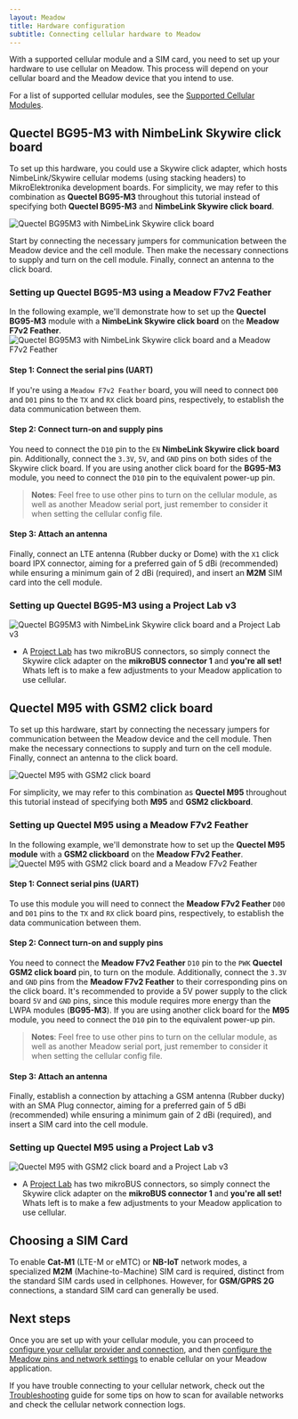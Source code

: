 ```yaml
---
layout: Meadow
title: Hardware configuration
subtitle: Connecting cellular hardware to Meadow
---
```


With a supported cellular module and a SIM card, you need to set up your hardware to use cellular on Meadow. This process will depend on your cellular board and the Meadow device that you intend to use.

For a list of supported cellular modules, see the [Supported Cellular Modules](../#supported-cellular-modules).

## Quectel BG95-M3 with NimbeLink Skywire click board

To set up this hardware, you could use a Skywire click adapter, which hosts NimbeLink/Skywire cellular modems (using stacking headers) to MikroElektronika development boards. For simplicity, we may refer to this combination as **Quectel BG95-M3** throughout this tutorial instead of specifying both **Quectel BG95-M3** and **NimbeLink Skywire click board**.

![Quectel BG95M3 with NimbeLink Skywire click board](../images/modem-skywire-click.jpg)

Start by connecting the necessary jumpers for communication between the Meadow device and the cell module. Then make the necessary connections to supply and turn on the cell module. Finally, connect an antenna to the click board.

### Setting up Quectel BG95-M3 using a Meadow F7v2 Feather

In the following example, we'll demonstrate how to set up the **Quectel BG95-M3** module with a **NimbeLink Skywire click board** on the **Meadow F7v2 Feather**.
![Quectel BG95M3 with NimbeLink Skywire click board and a Meadow F7v2 Feather](../images/meadow-modem.jpg)

#### Step 1: Connect the serial pins (UART)

If you're using a `Meadow F7v2 Feather` board, you will need to connect `D00` and `D01` pins to the `TX` and `RX` click board pins, respectively, to establish the data communication between them.
#### Step 2: Connect turn-on and supply pins

You need to connect the `D10` pin to the `EN` **NimbeLink Skywire click board** pin. Additionally, connect the `3.3V`, `5V`, and `GND` pins on both sides of the Skywire click board.  If you are using another click board for the **BG95-M3** module, you need to connect the `D10` pin to the equivalent power-up pin.

> **Notes**: Feel free to use other pins to turn on the cellular module, as well as another Meadow serial port, just remember to consider it when setting the cellular config file.

#### Step 3: Attach an antenna

Finally, connect an LTE antenna (Rubber ducky or Dome) with the `X1` click board IPX connector, aiming for a preferred gain of 5 dBi (recommended) while ensuring a minimum gain of 2 dBi (required), and insert an **M2M** SIM card into the cell module.

### Setting up Quectel BG95-M3 using a Project Lab v3

![Quectel BG95M3 with NimbeLink Skywire click board and a Project Lab v3](../images/projectlab-modem.jpg)

* A [Project Lab](https://raw.githubusercontent.com/WildernessLabs/Meadow.ProjectLab/main/Design/projectlab-pinout-v3.jpg) has two mikroBUS connectors, so simply connect the Skywire click adapter on the **mikroBUS connector 1** and **you're all set!** Whats left is to make a few adjustments to your Meadow application to use cellular.

## Quectel M95 with GSM2 click board

To set up this hardware, start by connecting the necessary jumpers for communication between the Meadow device and the cell module. Then make the necessary connections to supply and turn on the cell module. Finally, connect an antenna to the click board.

![Quectel M95 with GSM2 click board](../images/gsm2-click-inside-image.jpg)

For simplicity, we may refer to this combination as **Quectel M95** throughout this tutorial instead of specifying both **M95** and **GSM2 clickboard**.

### Setting up Quectel M95 using a Meadow F7v2 Feather

In the following example, we'll demonstrate how to set up the **Quectel M95 module** with a **GSM2 clickboard** on the **Meadow F7v2 Feather**.
![Quectel M95 with GSM2 click board and a Meadow F7v2 Feather](../images/wildernesslabs-meadow-fritzing-m95.jpg)

#### Step 1: Connect serial pins (UART)
To use this module you will need to connect the **Meadow F7v2 Feather** `D00` and `D01` pins to the `TX` and `RX` click board pins, respectively, to establish the data communication between them.
#### Step 2: Connect turn-on and supply pins
You need to connect the **Meadow F7v2 Feather** `D10` pin to the `PWK` **Quectel GSM2 click board** pin, to turn on the module. Additionally, connect the `3.3V` and `GND` pins from the **Meadow F7v2 Feather** to their corresponding pins on the click board. It's recommended to provide a 5V power supply to the click board `5V` and `GND` pins, since this module requires more energy than the LWPA modules (**BG95-M3**). If you are using another click board for the **M95** module, you need to connect the `D10` pin to the equivalent power-up pin.

> **Notes**: Feel free to use other pins to turn on the cellular module, as well as another Meadow serial port, just remember to consider it when setting the cellular config file.

#### Step 3: Attach an antenna 

Finally, establish a connection by attaching a GSM antenna (Rubber ducky) with an SMA Plug connector, aiming for a preferred gain of 5 dBi (recommended) while ensuring a minimum gain of 2 dBi (required), and insert a SIM card into the cell module.

### Setting up Quectel M95 using a Project Lab v3

![Quectel M95 with GSM2 click board and a Project Lab v3](../images/wildernessslabs-projectlab-bgm95.jpg)

* A [Project Lab](https://raw.githubusercontent.com/WildernessLabs/Meadow.ProjectLab/main/Design/projectlab-pinout-v3.jpg) has two mikroBUS connectors, so simply connect the Skywire click adapter on the **mikroBUS connector 1** and **you're all set!** Whats left is to make a few adjustments to your Meadow application to use cellular.

## Choosing a SIM Card

To enable **Cat-M1** (LTE-M or eMTC) or **NB-IoT** network modes, a specialized **M2M** (Machine-to-Machine) SIM card is required, distinct from the standard SIM cards used in cellphones. However, for **GSM/GPRS 2G** connections, a standard SIM card can generally be used.

## Next steps

Once you are set up with your cellular module, you can proceed to [configure your cellular provider and connection](/Meadow/Meadow.OS/Cellular/Configuration), and then [configure the Meadow pins and network settings](/Meadow/Meadow.OS/Cellular/Develop_Cellular_Apps) to enable cellular on your Meadow application.

If you have trouble connecting to your cellular network, check out the [Troubleshooting](/Meadow/Meadow.OS/Cellular/Troubleshooting) guide for some tips on how to scan for available networks and check the cellular network connection logs.
